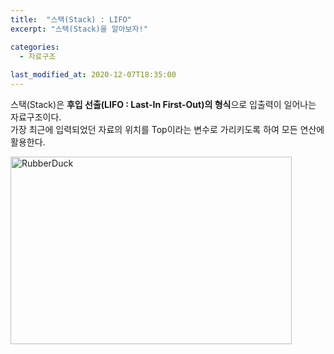 ```yaml
---
title:  "스택(Stack) : LIFO"
excerpt: "스택(Stack)을 알아보자!"

categories:
  - 자료구조
  
last_modified_at: 2020-12-07T18:35:00
---
```


스택(Stack)은 **후입 선출(LIFO : Last-In First-Out)의 형식**으로  입출력이 일어나는 자료구조이다.   
가장 최근에 입력되었던 자료의 위치를 Top이라는 변수로 가리키도록 하여 모든 연산에 활용한다.

<img src="/path/to/stack1.jpg" width="450px" height="300px" title="px(픽셀) 크기 설정" alt="RubberDuck"></img><br/>